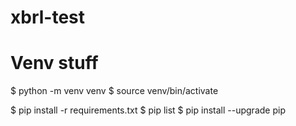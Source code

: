 # xbrl-test

# Venv stuff
$ python -m venv venv 
$ source venv/bin/activate 

$ pip install -r requirements.txt 
$ pip list 
$ pip install --upgrade pip